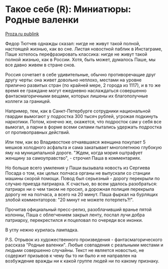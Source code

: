 # Такое себе (R): Миниатюры: Родные валенки

[Proza.ru publink](https://proza.ru/2019/08/10/1642)

Федор Тютчев однажды сказал: нигде не живут такой полной, настоящей жизнью, как во сне. Листая новостной паблик в Инстаграме, Паше хотелось перефразировать классика: нигде не живут такой полной жизнью, как в России. Хотя, быть может, думалось Паше, мы все давно живем в стране снов.

Россия сочетает в себе удивительные, обычно противоречащие друг другу черты: она живет довольно неплохо, местами на уровне прилично развитых стран (по крайней мере, 2 города из 1117), и в то же время ее граждане могут ежедневно наслаждаться совершенно фантасмагоричными вещами, которых лишены их благополучные коллеги за границей.

Например, тем, как в Санкт-Петербурге сотрудники национальной гвардии вымогают у подростка 300 тысяч рублей, угрожая подкинуть наркотики. Потом, конечно же, окажется, что подросток сам у себя все вымогал, а парни в форме всеми силами пытались удержать подростка от противоправных действий.

Или тем, как во Владивостоке отчаявшаяся женщина покупает 5 мешков холодного асфальта и сама закатывает многолетнюю глубокую яму на муниципальной дороге. "Ждем, когда мэрия оштрафует женщину за самоуправство", - строчил Паша в комментариях.

Но больше всего умиления у Паши вызывала новость из Сергиева Посада о том, как целых полчаса органы не выпускали со станции машины скорой помощи. Повод был серьезный - дорогу перекрыли по случаю приезда патриарха. К счастью, во всем удалось разобраться: патриарх ни о чем таком не просил, а дорожная полиция перекрыла дорогу не на полчаса, а всего на 20 минут. Паша фыркал на бурлящих злобой комментаторов: "20 минут не можете потерпеть?!".

Прочитав официальный пресс-релиз, разоблачивший вранье пятой колонны, Паша с облегчением закрыл ленту, послал лучи добра патриарху, перекрестился и поцеловал по очереди все иконки.

В углу нежно курилась лампадка.

P.S. Отрывок из художественного произведения - фантасмагорического рассказа "Родные валенки". Любые совпадения с реальными местами и людьми совершенно случайны. Текст не является новостью, не содержит призывов к чему бы то ни было и не направлен на возбуждение вражды ни к какой группе людей ни по какому признаку.
